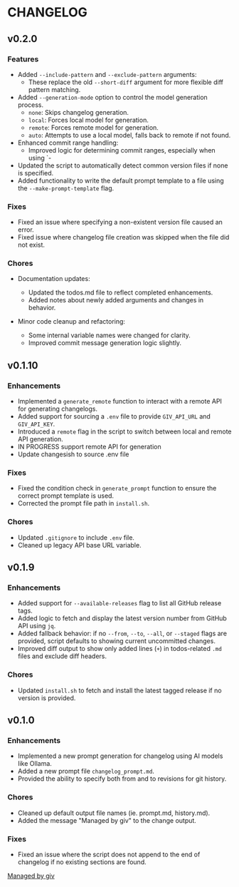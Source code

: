 # CHANGELOG

## v0.2.0

### Features

- Added `--include-pattern` and `--exclude-pattern` arguments:
   - These replace the old `--short-diff` argument for more flexible diff pattern matching.
- Added `--generation-mode` option to control the model generation process.
  - `none`: Skips changelog generation.
  - `local`: Forces local model for generation.
  - `remote`: Forces remote model for generation.
  - `auto`: Attempts to use a local model, falls back to remote if not found.
- Enhanced commit range handling:
   - Improved logic for determining commit ranges, especially when using `-
- Updated the script to automatically detect common version files if none is specified.
- Added functionality to write the default prompt template to a file using the `--make-prompt-template` flag.

### Fixes

- Fixed an issue where specifying a non-existent version file caused an error.
- Fixed issue where changelog file creation was skipped when the file did not exist.

### Chores

- Documentation updates:
   - Updated the todos.md file to reflect completed enhancements.
   - Added notes about newly added arguments and changes in behavior.

- Minor code cleanup and refactoring:
   - Some internal variable names were changed for clarity.
   - Improved commit message generation logic slightly.

## v0.1.10

### Enhancements

- Implemented a `generate_remote` function to interact with a remote API for generating changelogs.
- Added support for sourcing a `.env` file to provide `GIV_API_URL` and `GIV_API_KEY`.
- Introduced a `remote` flag in the script to switch between local and remote API generation.
- IN PROGRESS support remote API for generation
- Update changesish to source .env file

### Fixes

- Fixed the condition check in `generate_prompt` function to ensure the correct prompt template is used.
- Corrected the prompt file path in `install.sh`.

### Chores

- Updated `.gitignore` to include `.env` file.
- Cleaned up legacy API base URL variable.

## v0.1.9

### Enhancements

- Added support for `--available-releases` flag to list all GitHub release tags.
- Added logic to fetch and display the latest version number from GitHub API using `jq`.
- Added fallback behavior: if no `--from`, `--to`, `--all`, or `--staged` flags are provided, script defaults to showing current uncommitted changes.
- Improved diff output to show only added lines (`+`) in todos-related `.md` files and exclude diff headers.

### Chores

- Updated `install.sh` to fetch and install the latest tagged release if no version is provided.

## v0.1.0

### Enhancements

- Implemented a new prompt generation for changelog using AI models like Ollama.
- Added a new prompt file `changelog_prompt.md`.
- Provided the ability to specify both from and to revisions for git history.

### Chores

- Cleaned up default output file names (ie. prompt.md, history.md).
- Added the message "Managed by giv" to the change output.

### Fixes

- Fixed an issue where the script does not append to the end of changelog if no existing sections are found.

[Managed by giv](https://github.com/itlackey/giv)